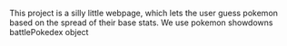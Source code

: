 This project is a silly little webpage, which lets the user guess pokemon based on the spread of their base stats.
We use pokemon showdowns battlePokedex object